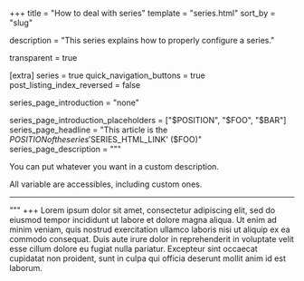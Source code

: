 +++
title = "How to deal with series"
template = "series.html"
sort_by = "slug"

description = "This series explains how to properly configure a series."

transparent = true

[extra]
series = true
quick_navigation_buttons = true
post_listing_index_reversed = false

series_page_introduction = "none"

series_page_introduction_placeholders = ["$POSITION", "$FOO", "$BAR"]
series_page_headline = "This article is the $POSITION of the series '$SERIES_HTML_LINK' ($FOO)"
series_page_description = """
<p>You can put whatever you want in a custom description.</p>
<p>All variable are accessibles, including custom ones.</p>
<hr>
"""
+++
Lorem ipsum dolor sit amet, consectetur adipiscing elit, sed do eiusmod tempor incididunt ut labore et dolore magna aliqua.
Ut enim ad minim veniam, quis nostrud exercitation ullamco laboris nisi ut aliquip ex ea commodo consequat.
Duis aute irure dolor in reprehenderit in voluptate velit esse cillum dolore eu fugiat nulla pariatur.
Excepteur sint occaecat cupidatat non proident, sunt in culpa qui officia deserunt mollit anim id est laborum.
